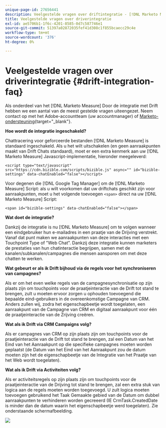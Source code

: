 ```yaml
---
unique-page-id: 27656441
description: Veelgestelde vragen over driftintegratie - [!DNL Marketo Measure] - Productdocumentatie
title: Veelgestelde vragen over driverintegratie
exl-id: ae5706b1-1f6c-4201-8585-0d7c587746e1
source-git-commit: 51397a02872035fef41d308c1f855bcaecc29c4e
workflow-type: tm+mt
source-wordcount: '376'
ht-degree: 0%

---
```


# Veelgestelde vragen over driverintegratie {#drift-integration-faq}

Als onderdeel van het [!DNL Marketo Measure] Door de integratie met Drift hebben we een aantal van de meest gestelde vragen uiteengezet. Neem contact op met het Adobe-accountteam (uw accountmanager) of [Marketo-ondersteuning](https://nation.marketo.com/t5/support/ct-p/Support){target="_blank"}.

**Hoe wordt de integratie ingeschakeld?**

Chattracering voor geforceerde bestanden [!DNL Marketo Measure] is standaard ingeschakeld. Als u het wilt uitschakelen (en geen aanraakpunten maakt van Drift Chats standaard), moet er een extra kenmerk aan uw [!DNL Marketo Measure] Javascript-implementatie, hieronder meegeleverd:

`<script type="text/javascript" src="https://cdn.bizible.com/scripts/bizible.js" async="" id="bizible-settings" data-chatEnabled="false"></script>`

Voor degenen die [!DNL Google Tag Manager] om de [!DNL Marketo Measure] Script: als u wilt voorkomen dat uw driftchats geschikt zijn voor aanraakpunten, moet u het volgende toevoegen `<span>` direct na uw [!DNL Marketo Measure] Script:

`<span id="bizible-settings" data-chatEnabled="false"></span>`

**Wat doet de integratie?**

Dankzij de integratie is nu [!DNL Marketo Measure] om te volgen wanneer een eindgebruiker hun e-mailadres in een praatje van de Drijving verstrekt. Vanaf dat punt maken we aanraakpunten van deze interacties met een Touchpoint Type of &quot;Web Chat&quot;. Dankzij deze integratie kunnen marketers de prestaties van hun chatinteractie begrijpen, samen met de kanalen/subkanalen/campagnes die mensen aansporen om met deze chatten te werken.

**Wat gebeurt er als ik Drift bijhoud via de regels voor het synchroniseren van campagnes?**

Als er om het even welke regels van de campagnesynchronisatie op zijn plaats zijn om touchpoints voor de praatjeinteractie van de Drift tot stand te brengen, zult u moeten ervoor zorgen u ophouden toevoegend die bepaalde eind-gebruikers in de overeenkomstige Campagne van CRM. Anders zullen wij, zodra het eigenschapbeetje wordt toegelaten, een aanraakpunt van de Campagne van CRM en digitaal aanraakpunt voor één de praatjeinteractie van de Zrijving creëren.

**Wat als ik Drift via CRM Campaigns volg?**

Als er campagnes van CRM op zijn plaats zijn om touchpoints voor de praatjeinteractie van de Drift tot stand te brengen, zal een Datum van het Eind van het Aanraakpunt op die specifieke campagnes moeten worden geplaatst (de Datum van het Eind van het Aanraakpunt zou de datum moeten zijn het de eigenschapbeetje van de Integratie van het Praatje van het Web wordt toegelaten).

**Wat als ik Drift via Activiteiten volg?**

Als er activiteitsregels op zijn plaats zijn om touchpoints voor de praatjeinteractie van de Drijving tot stand te brengen, zal een extra stuk van logica aan de regels moeten worden toegevoegd. U zult logica moeten toevoegen gebruikend het Taak Gemaakte gebied van de Datum om dubbel aanraakpunten te verhinderen worden gecreeerd (IE CrmTask.CreatedDate is minder dan de datum waarin het eigenschapbeetje werd toegelaten). Zie onderstaande schermafbeelding.

![](assets/activity-rule-drift.png)
